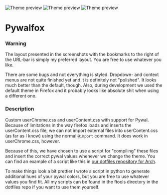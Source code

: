 ![Theme preview](https://i.imgur.com/CMU0v5V.png "Theme preview Black")
![Theme preview](https://i.imgur.com/YTSW17k.png "Theme preview Pink")
![Theme preview](https://i.imgur.com/uoNtrde.png "Theme preview Blue")

# Pywalfox
### Warning
The layout presented in the screenshots with the bookmarks to the right of the URL-bar is simply my preferred layout. You are free to use whatever you like.

There are some bugs and not everything is styled. Dropdown- and context menus are not quite finished yet and it is definitely not "polished". It looks much better than the default, though. Also, during development we used the default theme in Firefox and it probably looks like absolute shit when using a different one.


### Description
Custom userChrome.css and userContent.css with support for Pywal. Because of limitations in the way firefox loads and inserts the userContent.css file, 
we can not import external files into userContent.css (as far as I know) using the normal `@import` command. It does work in userChrome.css, however. 

Because of this, we have chosen to use a script for "compiling" these files and insert the correct pywal values whenever we change the theme. You can find an example of a script like this in [our dotfiles repository for Arch](https://github.com/Frewacom/FARBS-Dotfiles/blob/master/.local/bin/ftools/make-firefox-config). 

To make things look a bit prettier I wrote a script in python to generate additional hues of your pywal colors, but you are free to use whatever values you find fit. All my scripts can be found in the ftools directory in the dotfiles repo if you want to use them yourself. 



